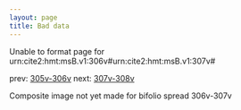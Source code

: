 ```yaml
---
layout: page
title: Bad data
---
```


Unable to format page for urn:cite2:hmt:msB.v1:306v#urn:cite2:hmt:msB.v1:307v#

prev: [305v-306v](../305v-306v/) next: [307v-308v](../307v-308v/)

Composite image not yet made for bifolio spread 306v-307v

